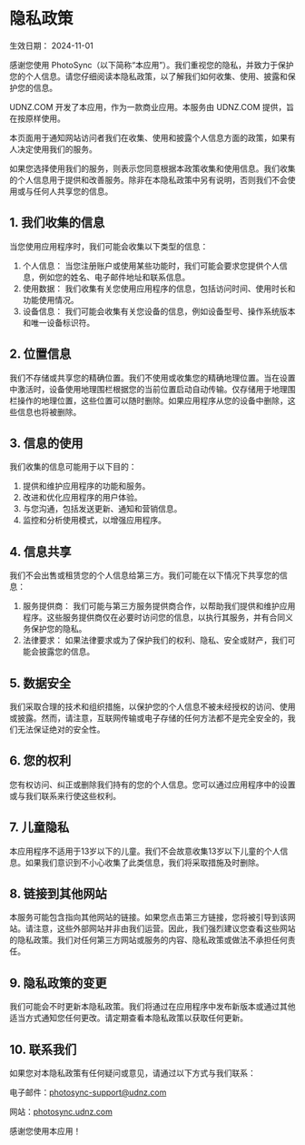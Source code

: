 # 隐私政策

生效日期： 2024-11-01

感谢您使用 PhotoSync（以下简称“本应用”）。我们重视您的隐私，并致力于保护您的个人信息。请您仔细阅读本隐私政策，以了解我们如何收集、使用、披露和保护您的信息。

UDNZ.COM 开发了本应用，作为一款商业应用。本服务由 UDNZ.COM 提供，旨在按原样使用。

本页面用于通知网站访问者我们在收集、使用和披露个人信息方面的政策，如果有人决定使用我们的服务。

如果您选择使用我们的服务，则表示您同意根据本政策收集和使用信息。我们收集的个人信息用于提供和改善服务。除非在本隐私政策中另有说明，否则我们不会使用或与任何人共享您的信息。

## 1. 我们收集的信息

当您使用应用程序时，我们可能会收集以下类型的信息：

1. 个人信息： 当您注册账户或使用某些功能时，我们可能会要求您提供个人信息，例如您的姓名、电子邮件地址和联系信息。
2. 使用数据： 我们收集有关您使用应用程序的信息，包括访问时间、使用时长和功能使用情况。
3. 设备信息： 我们可能会收集有关您设备的信息，例如设备型号、操作系统版本和唯一设备标识符。

## 2. 位置信息

我们不存储或共享您的精确位置。我们不使用或收集您的精确地理位置。当在设置中激活时，设备使用地理围栏根据您的当前位置启动自动传输。仅存储用于地理围栏操作的地理位置，这些位置可以随时删除。如果应用程序从您的设备中删除，这些信息也将被删除。

## 3. 信息的使用

我们收集的信息可能用于以下目的：

1. 提供和维护应用程序的功能和服务。
2. 改进和优化应用程序的用户体验。
3. 与您沟通，包括发送更新、通知和营销信息。
4. 监控和分析使用模式，以增强应用程序。

## 4. 信息共享

我们不会出售或租赁您的个人信息给第三方。我们可能在以下情况下共享您的信息：

1. 服务提供商： 我们可能与第三方服务提供商合作，以帮助我们提供和维护应用程序。这些服务提供商仅在必要时访问您的信息，以执行其服务，并有合同义务保护您的隐私。
2. 法律要求： 如果法律要求或为了保护我们的权利、隐私、安全或财产，我们可能会披露您的信息。

## 5. 数据安全

我们采取合理的技术和组织措施，以保护您的个人信息不被未经授权的访问、使用或披露。然而，请注意，互联网传输或电子存储的任何方法都不是完全安全的，我们无法保证绝对的安全性。

## 6. 您的权利

您有权访问、纠正或删除我们持有的您的个人信息。您可以通过应用程序中的设置或与我们联系来行使这些权利。

## 7. 儿童隐私

本应用程序不适用于13岁以下的儿童。我们不会故意收集13岁以下儿童的个人信息。如果我们意识到不小心收集了此类信息，我们将采取措施及时删除。

## 8. 链接到其他网站

本服务可能包含指向其他网站的链接。如果您点击第三方链接，您将被引导到该网站。请注意，这些外部网站并非由我们运营。因此，我们强烈建议您查看这些网站的隐私政策。我们对任何第三方网站或服务的内容、隐私政策或做法不承担任何责任。

## 9. 隐私政策的变更

我们可能会不时更新本隐私政策。我们将通过在应用程序中发布新版本或通过其他适当方式通知您任何更改。请定期查看本隐私政策以获取任何更新。

## 10. 联系我们

如果您对本隐私政策有任何疑问或意见，请通过以下方式与我们联系：

电子邮件：<photosync-support@udnz.com>

网站：[photosync.udnz.com](https://photosync.udnz.com/)

感谢您使用本应用！

